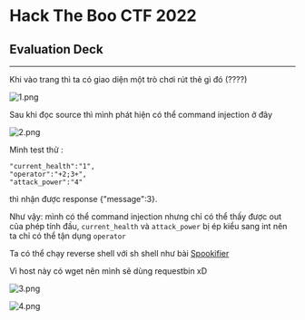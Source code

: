 # **Hack The Boo CTF 2022**
## **Evaluation Deck** 
___

Khi vào trang thì ta có giao diện một trò chơi rút thẻ gì đó (????)

![1.png](https://github.com/L4P1Nz/Hack-The-Boo/blob/main/Evaluation%20Deck/Img/1.png)

Sau khi đọc source thì mình phát hiện có thể command injection ở đây

![2.png](https://github.com/L4P1Nz/Hack-The-Boo/blob/main/Evaluation%20Deck/Img/2.png)

Mình test thử :
```
"current_health":"1",
"operator":"+2;3+",
"attack_power":"4"
```
thì nhận được response {"message":3}.

Như vậy: mình có thể command injection nhưng chỉ có thể thấy được out của phép tính đầu, `current_health` và `attack_power` bị ép kiểu sang int nên ta chỉ có thể tận dụng `operator`

Ta có thể chạy reverse shell với sh shell như bài [Spookifier](https://github.com/L4P1Nz/Hack-The-Boo/tree/main/Spookifier)

Vì host này có wget nên mình sẽ dùng requestbin xD

![3.png](https://github.com/L4P1Nz/Hack-The-Boo/blob/main/Evaluation%20Deck/Img/3.png)

![4.png](https://github.com/L4P1Nz/Hack-The-Boo/blob/main/Evaluation%20Deck/Img/4.png)